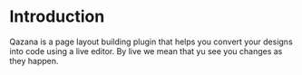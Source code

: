 # Introduction
Qazana is a page layout building plugin that helps you convert your designs into code using a live editor. By live we mean that yu see you changes as they happen.